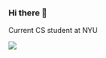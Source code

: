 ### Hi there 👋

Current CS student at NYU

![](https://komarev.com/ghpvc/?username=andrebhu&color=blue)
